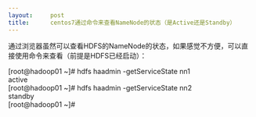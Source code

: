 ```yaml
---
layout:     post
title:      centos7通过命令来查看NameNode的状态（是Active还是Standby）
---
```

<div id="article_content" class="article_content clearfix csdn-tracking-statistics" data-pid="blog" data-mod="popu_307" data-dsm="post">
								            <div id="content_views" class="markdown_views prism-atom-one-dark">
							<!-- flowchart 箭头图标 勿删 -->
							<svg xmlns="http://www.w3.org/2000/svg" style="display: none;"><path stroke-linecap="round" d="M5,0 0,2.5 5,5z" id="raphael-marker-block" style="-webkit-tap-highlight-color: rgba(0, 0, 0, 0);"></path></svg>
							<p>通过浏览器虽然可以查看HDFS的NameNode的状态，如果感觉不方便，可以直接使用命令来查看（前提是HDFS已经启动）：</p>

<p>[root@hadoop01 ~]# hdfs haadmin -getServiceState nn1 <br>
active <br>
[root@hadoop01 ~]# hdfs haadmin -getServiceState nn2 <br>
standby <br>
[root@hadoop01 ~]# </p>            </div>
						<link href="https://csdnimg.cn/release/phoenix/mdeditor/markdown_views-9e5741c4b9.css" rel="stylesheet">
                </div>